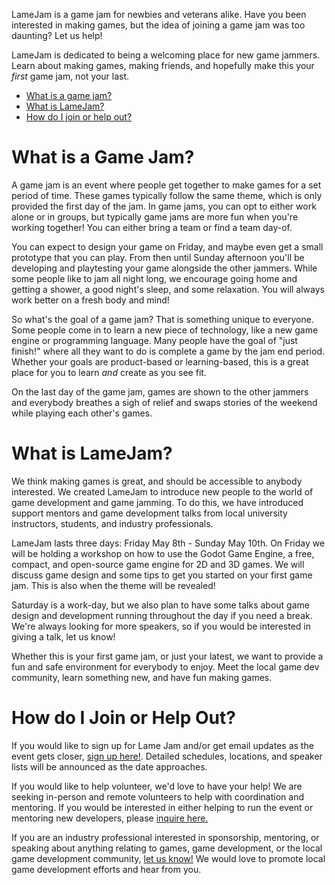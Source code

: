 LameJam is a game jam for newbies and veterans alike. Have you been interested in making games, but the
idea of joining a game jam was too daunting? Let us help!

LameJam is dedicated to being a welcoming place for new game jammers. Learn about making games, making friends,
and hopefully make this your *first* game jam, not your last.

* [What is a game jam?](#what-is-a-game-jam)
* [What is LameJam?](#what-is-lamejam)
* [How do I join or help out?](#how-do-i-join-or-help-out)

# What is a Game Jam?

A game jam is an event where people get together to make games for a set period of time.
These games typically follow the same theme, which is only provided the first day of the jam.
In game jams, you can opt to either work alone or in groups, but typically game jams are more fun when you're working together! You can either 
bring a team or find a team day-of. 

You can expect to design your game on Friday, and maybe even get a small prototype that you can play. From then until Sunday
afternoon you'll be developing and playtesting your game alongside the other jammers. While some people like to jam all night long,
we encourage going home and getting a shower, a good night's sleep, and some relaxation. You will always work better on a 
fresh body and mind!

So what's the goal of a game jam? That is something unique to everyone. Some people come in to learn a new
piece of technology, like a new game engine or programming language. Many people have the goal of "just finish!" where 
all they want to do is complete a game by the jam end period. Whether your goals are product-based or learning-based,
this is a great place for you to learn *and* create as you see fit.

On the last day of the game jam, games are shown to the other jammers and everybody breathes a sigh of relief and
swaps stories of the weekend while playing each other's games. 

# What is LameJam?

We think making games is great, and should be accessible to anybody interested. We created LameJam to introduce
new people to the world of game development and game jamming. To do this, we have introduced support mentors and 
game development talks from local university instructors, students, and industry professionals. 

LameJam lasts three days: Friday May 8th - Sunday May 10th. On Friday we will be holding a workshop on how to use
the Godot Game Engine, a free, compact, and open-source game engine for 2D and 3D games. We will discuss game design and
some tips to get you started on your first game jam. This is also when the theme will be revealed!

Saturday is a work-day, but we also plan to have some talks about game design and development running throughout the day
if you need a break. We're always looking for more speakers, so if you would be interested in giving a talk, let us know!

Whether this is your first game jam, or just your latest, we want to provide a fun and safe environment for everybody to 
enjoy. Meet the local game dev community, learn something new, and have fun making games.

# How do I Join or Help Out?

If you would like to sign up for Lame Jam and/or get email updates as the event gets closer, [sign up here!](#). Detailed
schedules, locations, and speaker lists will be announced as the date approaches.

If you would like to help volunteer, we'd love to have your help! We are seeking in-person and remote volunteers to help with coordination 
and mentoring. If you would be interested in either helping to run the event or mentoring new developers, please [inquire here.](#)

If you are an industry professional interested in sponsorship, mentoring, or speaking about anything relating to games, game development,
or the local game development community, [let us know!](#) We would love to promote local game development efforts and hear from you.